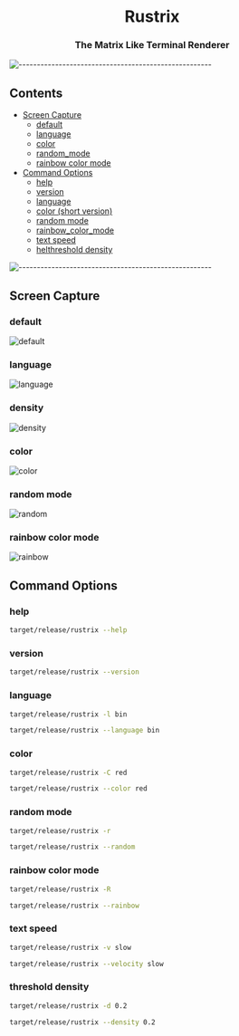 <h1 align="center">Rustrix</h1>

<h3 align="center">The Matrix Like Terminal Renderer</h3>

![-----------------------------------------------------](https://raw.githubusercontent.com/andreasbm/readme/master/assets/lines/rainbow.png)

## Contents
- [Screen Capture](#screen-capture)
    - [default](#default)
    - [language](#language)
    - [color](#color)
    - [random_mode](#random_mode)
    - [rainbow color mode](#rainbow_color_mode)
- [Command Options](#command-options)
    - [help](#help)
    - [version](#version)
    - [language](#language)
    - [color (short version)](#color)
    - [random mode](#random_mode)
    - [rainbow_color_mode](#rainbow_color_mode)
    - [text speed](#text_speed)
    - [helthreshold density](#threshold_density)

![-----------------------------------------------------](https://raw.githubusercontent.com/andreasbm/readme/master/assets/lines/rainbow.png)

## Screen Capture
### default
![default](https://github.com/user-attachments/assets/ec118cfe-7da7-49c9-ab47-40b9bc3a5087)

### language
![language](https://github.com/user-attachments/assets/e88524a3-c54e-4044-a4b5-4ab0269c3a55)

### density
![density](https://github.com/user-attachments/assets/37e161f5-8e74-4f65-9555-2dda180c1d54)

### color
![color](https://github.com/user-attachments/assets/20d60f2e-0d17-4487-b2d9-bc96cf316723)

### random mode
![random](https://github.com/user-attachments/assets/cfe708cf-1be2-40a2-9646-ca9d908283a7)

### rainbow color mode
![rainbow](https://github.com/user-attachments/assets/636461ff-1fad-4737-8945-9ca72f2f94fb)

## Command Options

### help

```bash
target/release/rustrix --help
```

### version

```bash
target/release/rustrix --version
```

### language

```bash
target/release/rustrix -l bin
```

```bash
target/release/rustrix --language bin
```

### color

```bash
target/release/rustrix -C red
```

```bash
target/release/rustrix --color red
```

### random mode

```bash
target/release/rustrix -r
```

```bash
target/release/rustrix --random
```

### rainbow color mode

```bash
target/release/rustrix -R
```

```bash
target/release/rustrix --rainbow
```

### text speed

```bash
target/release/rustrix -v slow
```

```bash
target/release/rustrix --velocity slow
```

### threshold density

```bash
target/release/rustrix -d 0.2
```

```bash
target/release/rustrix --density 0.2
```
